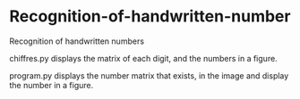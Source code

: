 # Recognition-of-handwritten-number

Recognition of handwritten numbers

chiffres.py
displays the matrix of each digit, and the numbers in a figure.

program.py
displays the number matrix that exists, in the image and display the number in a figure.
